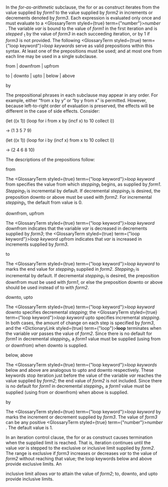  



In the *for-as-arithmetic* subclause, the for or as construct iterates from the value supplied by *form1* to the value supplied by *form2* in increments or decrements denoted by *form3*. Each expression is evaluated only once and must evaluate to a <GlossaryTerm styled={true} term={"number"}><i>number</i></GlossaryTerm> . The variable *var* is bound to the value of *form1* in the first iteration and is *stepped* <sub>1</sub> by the value of *form3* in each succeeding iteration, or by 1 if *form3* is not provided. The following <GlossaryTerm styled={true} term={"loop keyword"}><i>loop keywords</i></GlossaryTerm> serve as valid prepositions within this syntax. At least one of the prepositions must be used; and at most one from each line may be used in a single subclause. 



from | downfrom | upfrom 



to | downto | upto | below | above 



by 



The prepositional phrases in each subclause may appear in any order. For example, either “from x by y” or “by y from x” is permitted. However, because left-to-right order of evaluation is preserved, the effects will be different in the case of side effects. Consider: 



(let ((x 1)) (loop for i from x by (incf x) to 10 collect i)) 



→ (1 3 5 7 9) 



(let ((x 1)) (loop for i by (incf x) from x to 10 collect i)) 



→ (2 4 6 8 10) 



The descriptions of the prepositions follow: 



from 



The <GlossaryTerm styled={true} term={"loop keyword"}><i>loop keyword</i></GlossaryTerm> from specifies the value from which *stepping*<sub>1</sub> begins, as supplied by *form1*. *Stepping*<sub>1</sub> is incremental by default. If decremental *stepping*<sub>1</sub> is desired, the preposition downto or above must be used with *form2*. For incremental *stepping*<sub>1</sub>, the default from value is 0. 







 



 



downfrom, upfrom 



The <GlossaryTerm styled={true} term={"loop keyword"}><i>loop keyword</i></GlossaryTerm> downfrom indicates that the variable *var* is decreased in decrements supplied by *form3*; the <GlossaryTerm styled={true} term={"loop keyword"}><i>loop keyword</i></GlossaryTerm> upfrom indicates that *var* is increased in increments supplied by *form3*. 



to 



The <GlossaryTerm styled={true} term={"loop keyword"}><i>loop keyword</i></GlossaryTerm> to marks the end value for *stepping*<sub>1</sub> supplied in *form2*. *Stepping*<sub>1</sub> is incremental by default. If decremental *stepping*<sub>1</sub> is desired, the preposition downfrom must be used with *form1*, or else the preposition downto or above should be used instead of to with *form2*. 



downto, upto 



The <GlossaryTerm styled={true} term={"loop keyword"}><i>loop keyword</i></GlossaryTerm> downto specifies decremental *stepping*; the <GlossaryTerm styled={true} term={"loop keyword"}><i>loop keyword</i></GlossaryTerm> upto specifies incremental *stepping*. In both cases, the amount of change on each step is specified by *form3*, and the <DictionaryLink styled={true} term={"loop"}><b>loop</b></DictionaryLink> terminates when the variable *var* passes the value of *form2*. Since there is no default for *form1* in decremental *stepping*<sub>1</sub>, a *form1* value must be supplied (using from or downfrom) when downto is supplied. 



below, above 



The <GlossaryTerm styled={true} term={"loop keyword"}><i>loop keywords</i></GlossaryTerm> below and above are analogous to upto and downto respectively. These keywords stop iteration just before the value of the variable *var* reaches the value supplied by *form2*; the end value of *form2* is not included. Since there is no default for *form1* in decremental *stepping*<sub>1</sub>, a *form1* value must be supplied (using from or downfrom) when above is supplied. 



by 



The <GlossaryTerm styled={true} term={"loop keyword"}><i>loop keyword</i></GlossaryTerm> by marks the increment or decrement supplied by *form3*. The value of *form3* can be any positive <GlossaryTerm styled={true} term={"number"}><i>number</i></GlossaryTerm> . The default value is 1. 



In an iteration control clause, the for or as construct causes termination when the supplied limit is reached. That is, iteration continues until the value *var* is stepped to the exclusive or inclusive limit supplied by *form2*. The range is exclusive if *form3* increases or decreases *var* to the value of *form2* without reaching that value; the loop keywords below and above provide exclusive limits. An 



inclusive limit allows *var* to attain the value of *form2*; to, downto, and upto provide inclusive limits. 
